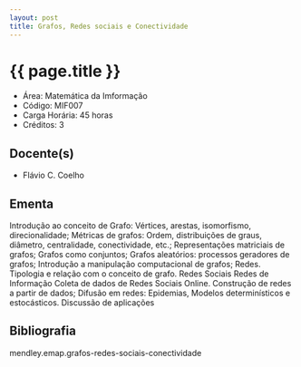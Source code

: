 ```yaml
---
layout: post
title: Grafos, Redes sociais e Conectividade
---
```


# {{ page.title }}

- Área: Matemática da Imformação
- Código: MIF007
- Carga Horária: 45 horas
- Créditos: 3

## Docente(s) 

- Flávio C. Coelho

## Ementa

Introdução ao conceito de Grafo: Vértices, arestas, isomorfismo,
direcionalidade; Métricas de grafos: Ordem, distribuições de graus,
diâmetro, centralidade, conectividade, etc.; Representações matriciais
de grafos; Grafos como conjuntos; Grafos aleatórios: processos
geradores de grafos; Introdução a manipulação computacional de grafos;
Redes. Tipologia e relação com o conceito de grafo. Redes Sociais
Redes de Informação Coleta de dados de Redes Sociais Online.
Construção de redes a partir de dados; Difusão em redes: Epidemias,
Modelos determinísticos e estocásticos. Discussão de aplicações

## Bibliografia

mendley.emap.grafos-redes-sociais-conectividade

